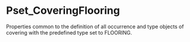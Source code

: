 # Pset_CoveringFlooring

Properties common to the definition of all occurrence and type objects of covering with the predefined type set to FLOORING.
